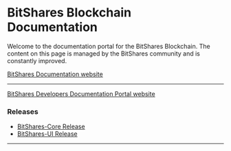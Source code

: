 # BitShares Blockchain Documentation

Welcome to the documentation portal for the BitShares Blockchain. The content on this page is managed by the BitShares community and is constantly improved.

[BitShares  Documentation website](http://how.bitshares.works/en/master/)

-------------

[BitShares Developers Documentation Portal website](http://dev.bitshares.works/en/master/)


### Releases
- [BitShares-Core Release](https://github.com/bitshares/bitshares-core/releases)
- [BitShares-UI Release](https://github.com/bitshares/bitshares-ui/releases)

***
